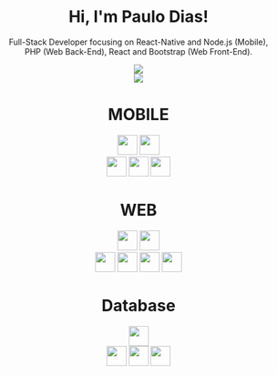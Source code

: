 <div align="center">
<h1>Hi, I'm Paulo Dias!</h1>

Full-Stack Developer focusing on React-Native and Node.js (Mobile),<br> PHP (Web Back-End), React and Bootstrap (Web Front-End).



 
<img align="center" src="http://github-readme-streak-stats.herokuapp.com?user=paulosvdd05&theme=dark" />
 <br>
<img align="center" src="https://github-readme-stats.vercel.app/api/top-langs/?username=paulosvdd05&layout=compact&theme=dark&hide=css,html&langs_count=4" />
 
 
<br>

  
  <div>
  <h1>MOBILE</h1>
    <img height='35em' src="https://img.shields.io/badge/React_Native-20232A?style=for-the-badge&logo=react&logoColor=61DAFB">
    <img height='35em' src="https://img.shields.io/badge/Node.js-43853D?style=for-the-badge&logo=node.js&logoColor=white"><br>
    <img height='35em' src="https://img.shields.io/badge/TypeScript-007ACC?style=for-the-badge&logo=typescript&logoColor=white">
    <img height='35em' src="https://img.shields.io/badge/JavaScript-323330?style=for-the-badge&logo=javascript&logoColor=F7DF1E">
   <img height='35em' src="https://img.shields.io/badge/Java-ED8B00?style=for-the-badge&logo=openjdk&logoColor=white">
    <br>
    <h1>WEB</h1>
    <img height='35em' src='https://img.shields.io/badge/React-20232A?style=for-the-badge&logo=react&logoColor=61DAFB'>
    <img height='35em' src='https://img.shields.io/badge/Bootstrap-563D7C?style=for-the-badge&logo=bootstrap&logoColor=white'>  <br>  
    <img height='35em' src='https://img.shields.io/badge/PHP-777BB4?style=for-the-badge&logo=php&logoColor=white'>
    <img height='35em' src="https://img.shields.io/badge/HTML5-E34F26?style=for-the-badge&logo=html5&logoColor=white">
    <img height='35em' src='https://img.shields.io/badge/CSS3-1572B6?style=for-the-badge&logo=css3&logoColor=white'>
    <img height='35em' src='https://img.shields.io/badge/Java-ED8B00?style=for-the-badge&logo=openjdk&logoColor=white'>
    <h1>Database</h1>
    <img height='35em' src='https://img.shields.io/badge/Microsoft_SQL_Server-CC2927?style=for-the-badge&logo=microsoft-sql-server&logoColor=white'><br>
    <img height='35em' src='https://img.shields.io/badge/MySQL-005C84?style=for-the-badge&logo=mysql&logoColor=white'>  
    <img height='35em' src='https://img.shields.io/badge/SQLite-07405E?style=for-the-badge&logo=sqlite&logoColor=white'>
    <img height='35em' src="https://img.shields.io/badge/PostgreSQL-316192?style=for-the-badge&logo=postgresql&logoColor=white">
    
    
  </div>
    </div>
  


 
